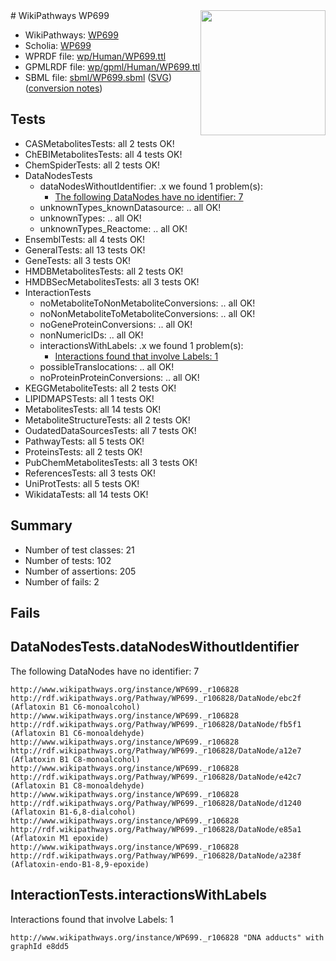 <img style="float: right; width: 200px" src="../logo.png" />
# WikiPathways WP699

* WikiPathways: [WP699](https://identifiers.org/wikipathways:WP699)
* Scholia: [WP699](https://scholia.toolforge.org/wikipathways/WP699)
* WPRDF file: [wp/Human/WP699.ttl](../wp/Human/WP699.ttl)
* GPMLRDF file: [wp/gpml/Human/WP699.ttl](../wp/gpml/Human/WP699.ttl)
* SBML file: [sbml/WP699.sbml](../sbml/WP699.sbml) ([SVG](../sbml/WP699.svg)) ([conversion notes](../sbml/WP699.txt))

## Tests
* CASMetabolitesTests: all 2 tests OK!
* ChEBIMetabolitesTests: all 4 tests OK!
* ChemSpiderTests: all 2 tests OK!
* DataNodesTests
    * dataNodesWithoutIdentifier: .x we found 1 problem(s):
        * [The following DataNodes have no identifier: 7](#d2d32fa6)
    * unknownTypes_knownDatasource: .. all OK!
    * unknownTypes: .. all OK!
    * unknownTypes_Reactome: .. all OK!
* EnsemblTests: all 4 tests OK!
* GeneralTests: all 13 tests OK!
* GeneTests: all 3 tests OK!
* HMDBMetabolitesTests: all 2 tests OK!
* HMDBSecMetabolitesTests: all 3 tests OK!
* InteractionTests
    * noMetaboliteToNonMetaboliteConversions: .. all OK!
    * noNonMetaboliteToMetaboliteConversions: .. all OK!
    * noGeneProteinConversions: .. all OK!
    * nonNumericIDs: .. all OK!
    * interactionsWithLabels: .x we found 1 problem(s):
        * [Interactions found that involve Labels: 1](#630d2678)
    * possibleTranslocations: .. all OK!
    * noProteinProteinConversions: .. all OK!
* KEGGMetaboliteTests: all 2 tests OK!
* LIPIDMAPSTests: all 1 tests OK!
* MetabolitesTests: all 14 tests OK!
* MetaboliteStructureTests: all 2 tests OK!
* OudatedDataSourcesTests: all 7 tests OK!
* PathwayTests: all 5 tests OK!
* ProteinsTests: all 2 tests OK!
* PubChemMetabolitesTests: all 3 tests OK!
* ReferencesTests: all 3 tests OK!
* UniProtTests: all 5 tests OK!
* WikidataTests: all 14 tests OK!


## Summary

* Number of test classes: 21
* Number of tests: 102
* Number of assertions: 205
* Number of fails: 2

## Fails

<a name="d2d32fa6" />

## DataNodesTests.dataNodesWithoutIdentifier

The following DataNodes have no identifier: 7
```
http://www.wikipathways.org/instance/WP699._r106828 http://rdf.wikipathways.org/Pathway/WP699._r106828/DataNode/ebc2f (Aflatoxin B1 C6-monoalcohol)
http://www.wikipathways.org/instance/WP699._r106828 http://rdf.wikipathways.org/Pathway/WP699._r106828/DataNode/fb5f1 (Aflatoxin B1 C6-monoaldehyde)
http://www.wikipathways.org/instance/WP699._r106828 http://rdf.wikipathways.org/Pathway/WP699._r106828/DataNode/a12e7 (Aflatoxin B1 C8-monoalcohol)
http://www.wikipathways.org/instance/WP699._r106828 http://rdf.wikipathways.org/Pathway/WP699._r106828/DataNode/e42c7 (Aflatoxin B1 C8-monoaldehyde)
http://www.wikipathways.org/instance/WP699._r106828 http://rdf.wikipathways.org/Pathway/WP699._r106828/DataNode/d1240 (Aflatoxin B1-6,8-dialcohol)
http://www.wikipathways.org/instance/WP699._r106828 http://rdf.wikipathways.org/Pathway/WP699._r106828/DataNode/e85a1 (Aflatoxin M1 epoxide)
http://www.wikipathways.org/instance/WP699._r106828 http://rdf.wikipathways.org/Pathway/WP699._r106828/DataNode/a238f (Aflatoxin-endo-B1-8,9-epoxide)
```

<a name="630d2678" />

## InteractionTests.interactionsWithLabels

Interactions found that involve Labels: 1
```
http://www.wikipathways.org/instance/WP699._r106828 "DNA adducts" with graphId e8dd5
```

